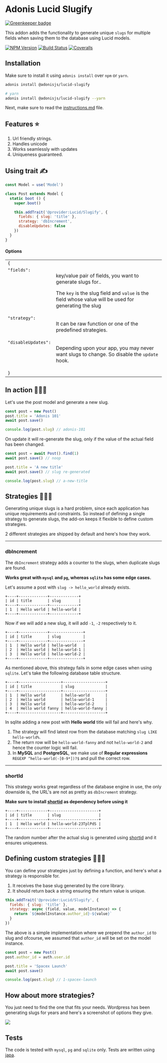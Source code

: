 # Adonis Lucid Slugify

[![Greenkeeper badge](https://badges.greenkeeper.io/adonisjs/adonis-lucid-slugify.svg)](https://greenkeeper.io/)

This addon adds the functionality to generate unique `slugs` for multiple fields when saving them to the database using Lucid models.

[![NPM Version][npm-image]][npm-url]
[![Build Status][travis-image]][travis-url]
[![Coveralls][coveralls-image]][coveralls-url]

## Installation
Make sure to install it using `adonis install` over `npm` or `yarn`.

```bash
adonis install @adonisjs/lucid-slugify

# yarn
adonis install @adonisjs/lucid-slugify --yarn
```

Next, make sure to read the [instructions.md](instructions.md) file.

## Features ⭐️

1. Url friendly strings.
2. Handles unicode
3. Works seamlessly with updates
4. Uniqueness guaranteed.

## Using trait ✍️

```js
const Model = use('Model')

class Post extends Model {
  static boot () {
    super.boot()

    this.addTrait('@provider:Lucid/Slugify', {
      fields: { slug: 'title' },
      strategy: 'dbIncrement',
      disableUpdates: false
    })
  }
}
```

#### Options

<table>
<tr>
  <td colspan="2"><code>{</code></td>
</tr>
<tr>
  <td valign="top"><code>"fields":</code></td>
  <td>
    <p>key/value pair of fields, you want to generate slugs for..</p>
    <p>The <code>key</code> is the slug field and <code>value</code> is the field whose value will be used for generating the slug</p>
  </td>
</tr>
<tr>
  <td valign="top"><code>"strategy":</code></td>
  <td>
    <p>It can be raw function or one of the predefined strategies.</p>
  </td>
</tr>
<tr>
  <td valign="top"><code>"disableUpdates":</code></td>
  <td>
    <p>Depending upon your app, you may never want slugs to change. So disable the <code>update</code> hook.</p>
  </td>
</tr>
<tr>
  <td colspan="2"><code>}</code></td>
</tr>
</table>

## In action 🤾🏻‍♂️
Let's use the post model and generate a new slug.

```js
const post = new Post()
post.title = 'Adonis 101'
await post.save()

console.log(post.slug) // adonis-101
```

On update it will re-generate the slug, only if the value of the actual field has been changed.

```js
const post = await Post().find(1)
await post.save() // noop

post.title = 'A new title'
await post.save() // slug re-generated

console.log(post.slug) // a-new-title
```

## Strategies 👩🏻‍🔬

Generating unique slugs is a hard problem, since each application has unique requirements and constraints. So instead of defining a single strategy to generate slugs, the add-on keeps it flexible to define custom strategies. 

2 different strategies are shipped by default and here's how they work.

---

### dbIncrement

The `dbIncrement` strategy adds a counter to the slugs, when duplicate slugs are found.

**Works great with `mysql` and `pg`, whereas `sqlite` has some edge cases.**

Let's assume a post with `slug -> hello_world` already exists.

```
+----+-------------+-------------+
| id | title       | slug        |
+----+-------------+-------------+
| 1  | Hello world | hello-world |
+----+-------------+-------------+
```

Now if we will add a new slug, it will add `-1`, `-2` respectively to it.

```
+----+-------------+---------------+
| id | title       | slug          |
+----+-------------+---------------+
| 1  | Hello world | hello-world   |
| 2  | Hello world | hello-world-1 |
| 3  | Hello world | hello-world-2 |
+----+-------------+---------------+
```

As mentioned above, this strategy fails in some edge cases when using `sqlite`. Let's take the following database table structure.

```
+----+-------------------+-------------------+
| id | title             | slug              |
+----+-------------------+-------------------+
| 1  | Hello world       | hello-world       |
| 2  | Hello world       | hello-world-1     |
| 3  | Hello world       | hello-world-2     |
| 4  | Hello world fanny | hello-world-fanny |
+----+-------------------+-------------------+
```

In sqlite adding a new post with **Hello world** title will fail and here's why.

1. The strategy will find latest row from the database matching `slug LIKE hello-world%`.
2. The return row will be `hello-world-fanny` and not `hello-world-2` and hence the counter logic will fail.
3. In **MySQL** and **PostgreSQL**, we make use of **Regular expressions** `REGEXP ^hello-world(-[0-9*])?$` and pull the correct row.


---

### shortId

This strategy works great regardless of the database engine in use, the only downside is, the URL's are not as pretty as `dbIncrement` strategy.

**Make sure to install [shortid](https://www.npmjs.com/package/shortid) as dependency before using it**

```
+----+-------------+----------------------+
| id | title       | slug                 |
+----+-------------+----------------------+
| 1  | Hello world | hello-world-23TplPdS |
+----+-------------+----------------------+
```

The random number after the actual slug is generated using [shortid](https://www.npmjs.com/package/shortid) and it ensures uniqueness.

## Defining custom strategies 👨🏻‍💻

You can define your strategies just by defining a function, and here's what a strategy is responsible for.

1. It receives the base slug generated by the core library.
2. It should return back a string ensuring the return value is unique.

```js
this.addTrait('@provider:Lucid/Slugify', {
  fields: { slug: 'title' },
  strategy: async (field, value, modelInstance) => {
    return `${modelInstance.author_id}-${value}`
  }
})
```

The above is a simple implementation where we prepend the `author_id` to slug and ofcourse, we assumed that `author_id` will be set on the model instance.

```js
const post = new Post()
post.author_id = auth.user.id

post.title = 'Spacex Launch'
await post.save()

console.log(post.slug) // 1-spacex-launch
```

## How about more strategies?
You just need to find the one that fits your needs. Wordpress has been generating slugs for years and here's a screenshot of options they give.

![](http://res.cloudinary.com/adonisjs/image/upload/q_100/v1519408955/wp-slug-options_viughs.png)

## Tests
The code is tested with `mysql`, `pg` and `sqlite` only. Tests are written using [japa](https://github.com/thetutlage/japa).


[npm-image]: https://img.shields.io/npm/v/@adonisjs/lucid-slugify.svg?style=flat-square
[npm-url]: https://npmjs.org/package/@adonisjs/lucid-slugify

[travis-image]: https://img.shields.io/travis/adonisjs/adonis-lucid-slugify/master.svg?style=flat-square
[travis-url]: https://travis-ci.org/adonisjs/adonis-lucid-slugify

[coveralls-image]: https://img.shields.io/coveralls/adonisjs/adonis-lucid-slugify/develop.svg?style=flat-square
[coveralls-url]: https://coveralls.io/github/adonisjs/adonis-lucid-slugify
